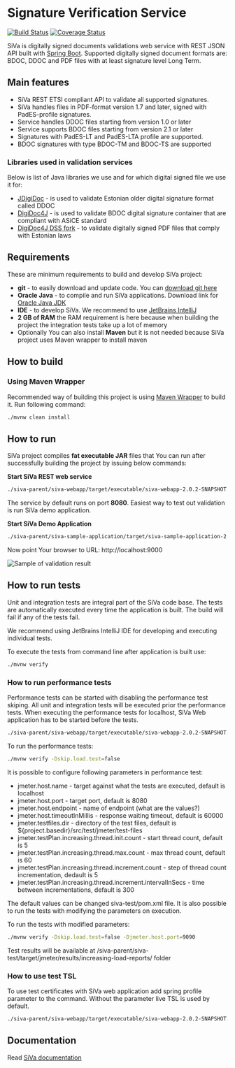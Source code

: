 # Signature Verification Service 

[![Build Status](https://travis-ci.org/open-eid/SiVa.svg?branch=develop)](https://travis-ci.org/open-eid/SiVa)
[![Coverage Status](https://coveralls.io/repos/github/open-eid/SiVa/badge.svg?branch=develop)](https://coveralls.io/github/open-eid/SiVa?branch=develop)

SiVa is digitally signed documents validations web service with REST JSON API
built with [Spring Boot](http://projects.spring.io/spring-boot/). Supported digitally
signed document formats are: BDOC, DDOC and PDF files with at least signature level Long Term.

## Main features

* SiVa REST ETSI compliant API to validate all supported signatures.
* SiVa handles files in PDF-format version 1.7 and later, signed with PadES-profile signatures.
* Service handles DDOC files starting from version 1.0 or later
* Service supports BDOC files starting from version 2.1 or later
* Signatures with PadES-LT and PadES-LTA profile are supported.
* BDOC signatures with type BDOC-TM and BDOC-TS are supported

### Libraries used in validation services

Below is list of Java libraries we use and for which digital signed file we use it for:

* [JDigiDoc](https://github.com/open-eid/jdigidoc) - is used to validate Estonian older digital 
  signature format called DDOC
* [DigiDoc4J](https://github.com/open-eid/digidoc4j) - is used to validate BDOC digital signature container 
  that are compliant with ASiCE standard  
* [DigiDoc4J DSS fork](https://github.com/open-eid/sd-dss) - to validate digitally signed PDF files that 
  comply with Estonian laws

## Requirements

These are minimum requirements to build and develop SiVa project:

* **git** - to easily download and update code. You can [download git here](https://git-scm.com/)
* **Oracle Java** - to compile and run SiVa applications. Download link for [Oracle Java JDK](http://www.oracle.com/technetwork/java/javase/downloads/jdk8-downloads-2133151.html)
* **IDE** - to develop SiVa. We recommend to use [JetBrains IntelliJ](https://www.jetbrains.com/idea/)
* **2 GB of RAM** the RAM requirement is here because when building the project the integration tests take up a lot of memory
* Optionally You can also install **Maven** but it is not needed because SiVa project uses Maven wrapper to install maven

## How to build

### Using Maven Wrapper

Recommended way of building this project is using [Maven Wrapper](https://github.com/takari/maven-wrapper) to build it.
Run following command:

```bash
./mvnw clean install 
```

## How to run

SiVa project compiles **fat executable JAR** files that You can run after successfully building the
project by issuing below commands:

**Start SiVa REST web service**

```bash
./siva-parent/siva-webapp/target/executable/siva-webapp-2.0.2-SNAPSHOT.jar
```

The service by default runs on port **8080**. Easiest way to test out validation is run SiVa demo 
application. 

**Start SiVa Demo Application**

```bash
./siva-parent/siva-sample-application/target/siva-sample-application-2.0.2-SNAPSHOT.jar
```

Now point Your browser to URL: http://localhost:9000

![Sample of validation result](https://raw.githubusercontent.com/open-eid/SiVa/develop/docs/img/siva_demo_validation.png)

## How to run tests

Unit and integration tests are integral part of the SiVa code base. The tests are automatically executed every time the application is built. The build will fail if any of the tests fail.

We recommend using JetBrains IntelliJ IDE for developing and executing individual tests.

To execute the tests from command line after application is built use:

```bash
./mvnw verify
```

### How to run performance tests

Performance tests can be started with disabling the performance test skiping. All unit and integration tests will be executed prior the performance tests. When executing the performance tests for localhost, SiVa Web application has to be started before the tests.

```bash
./siva-parent/siva-webapp/target/executable/siva-webapp-2.0.2-SNAPSHOT.jar
```

To run the performance tests:

```bash
./mvnw verify -Dskip.load.test=false
```

It is possible to configure following parameters in performance test:

  * jmeter.host.name - target against what the tests are executed, default is localhost
  * jmeter.host.port - target port, default is 8080
  * jmeter.host.endpoint - name of endpoint (what are the values?)
  * jmeter.host.timeoutInMillis - response waiting timeout, default is 60000
  * jmeter.testfiles.dir - directory of the test files, default is ${project.basedir}/src/test/jmeter/test-files
  * jmeter.testPlan.increasing.thread.init.count - start thread count, default is 5
  * jmeter.testPlan.increasing.thread.max.count - max thread count, default is 60
  * jmeter.testPlan.increasing.thread.increment.count - step of thread count incrementation, dedault is 5
  * jmeter.testPlan.increasing.thread.increment.intervalInSecs - time between incrementations, default is 300

The default values can be changed siva-test/pom.xml file. It is also possible to run the tests with modifying the parameters on execution.

To run the tests with modified parameters:

```bash
./mvnw verify -Dskip.load.test=false -Djmeter.host.port=9090
```

Test results will be available at /siva-parent/siva-test/target/jmeter/results/increasing-load-reports/ folder

### How to use test TSL

To use test certificates with SiVa web application add spring profile parameter to the command. Without the parameter live TSL is used by default.

```bash
./siva-parent/siva-webapp/target/executable/siva-webapp-2.0.2-SNAPSHOT.jar -Dspring.profiles.active=test
```

## Documentation

Read [SiVa documentation](http://open-eid.github.io/SiVa/)
